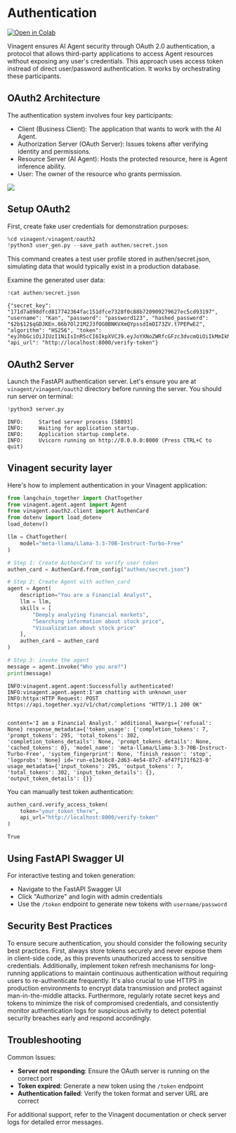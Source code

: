 # Authentication

[![Open in Colab](https://colab.research.google.com/assets/colab-badge.svg)](https://colab.research.google.com/github/datascienceworld-kan/vinagent-docs/blob/main/docs/tutorials/get_started/authen_layer.ipynb)

Vinagent ensures AI Agent security through OAuth 2.0 authentication, a protocol that allows third-party applications to access Agent resources without exposing any user's credentials. This approach uses access token instread of direct user/password authentication. It works by orchestrating these participants.

## OAuth2 Architecture

The authentication system involves four key participants:

- Client (Business Client): The application that wants to work with the AI Agent.
- Authorization Server (OAuth Server): Issues tokens after verifying identity and permissions.
- Resource Server (AI Agent): Hosts the protected resource, here is Agent inference ability.
- User: The owner of the resource who grants permission.

![](/Users/phamdinhkhanh/Documents/Courses/Manus/vinagent/docs/docs/get_started/images/OAuth2.png)

## Setup OAuth2

First, create fake user credentials for demonstration purposes:

```python
%cd vinagent/vinagent/oauth2
!python3 user_gen.py --save_path authen/secret.json
```

This command creates a test user profile stored in authen/secret.json, simulating data that would typically exist in a production database.

Examine the generated user data:

```python
!cat authen/secret.json
```

    {"secret_key": "171d7a898dfcd817742364fac151dfce7328f0c88b720909279627ec5cd93197", "username": "Kan", "password": "password123", "hashed_password": "$2b$12$qGDJKEn.86b7Ol21M2J3fOG0BNKVXmQYpssdImOI73ZV.t7PEPwE2", "algorithm": "HS256", "token": "eyJhbGciOiJIUzI1NiIsInR5cCI6IkpXVCJ9.eyJoYXNoZWRfcGFzc3dvcmQiOiIkMmIkMTIkcUdESktFbi44NmI3T2wyMU0ySjNmT0cwQk5LVlhtUVlwc3NkSW1PSTczWlYudDdQRVB3RTIiLCJleHAiOjE3NTMyMDQ3MzksImlhdCI6MTc1MzIwMTEzOX0.OLnzrupahZGyi3d4C3LdDhpaTuaW1_mCMxl4e91Li0s", "api_url": "http://localhost:8000/verify-token"}

## OAuth2 Server

Launch the FastAPI authentication server. Let's ensure you are at `vinagent/vinagent/oauth2` directory before running the server. You should run server on terminal:

```python
!python3 server.py
```

    INFO:     Started server process [58893]
    INFO:     Waiting for application startup.
    INFO:     Application startup complete.
    INFO:     Uvicorn running on http://0.0.0.0:8000 (Press CTRL+C to quit)


## Vinagent security layer

Here's how to implement authentication in your Vinagent application:

```python
from langchain_together import ChatTogether 
from vinagent.agent.agent import Agent
from vinagent.oauth2.client import AuthenCard
from dotenv import load_dotenv
load_dotenv()

llm = ChatTogether(
    model="meta-llama/Llama-3.3-70B-Instruct-Turbo-Free"
)

# Step 1: Create AuthenCard to verify user token
authen_card = AuthenCard.from_config("authen/secret.json")

# Step 2: Create Agent with authen_card
agent = Agent(
    description="You are a Financial Analyst",
    llm = llm,
    skills = [
        "Deeply analyzing financial markets", 
        "Searching information about stock price",
        "Visualization about stock price"
    ],
    authen_card = authen_card
)

# Step 3: invoke the agent
message = agent.invoke("Who you are?")
print(message)
```

    INFO:vinagent.agent.agent:Successfully authenticated!
    INFO:vinagent.agent.agent:I'am chatting with unknown_user
    INFO:httpx:HTTP Request: POST https://api.together.xyz/v1/chat/completions "HTTP/1.1 200 OK"


    content='I am a Financial Analyst.' additional_kwargs={'refusal': None} response_metadata={'token_usage': {'completion_tokens': 7, 'prompt_tokens': 295, 'total_tokens': 302, 'completion_tokens_details': None, 'prompt_tokens_details': None, 'cached_tokens': 0}, 'model_name': 'meta-llama/Llama-3.3-70B-Instruct-Turbo-Free', 'system_fingerprint': None, 'finish_reason': 'stop', 'logprobs': None} id='run-e13e16c8-2d63-4e54-87c7-af47f171f623-0' usage_metadata={'input_tokens': 295, 'output_tokens': 7, 'total_tokens': 302, 'input_token_details': {}, 'output_token_details': {}}


You can manually test token authentication:

```python
authen_card.verify_access_token(
    token="your_token_there",
    api_url="http://localhost:8000/verify-token"
)
```

    True

## Using FastAPI Swagger UI
For interactive testing and token generation:

- Navigate to the FastAPI Swagger UI
- Click "Authorize" and login with admin credentials
- Use the `/token` endpoint to generate new tokens with `username/password`


## Security Best Practices
To ensure secure authentication, you should consider the following security best practices. First, always store tokens securely and never expose them in client-side code, as this prevents unauthorized access to sensitive credentials. Additionally, implement token refresh mechanisms for long-running applications to maintain continuous authentication without requiring users to re-authenticate frequently. It's also crucial to use HTTPS in production environments to encrypt data transmission and protect against man-in-the-middle attacks. Furthermore, regularly rotate secret keys and tokens to minimize the risk of compromised credentials, and consistently monitor authentication logs for suspicious activity to detect potential security breaches early and respond accordingly.

## Troubleshooting

Common Issues:

- **Server not responding**: Ensure the OAuth server is running on the correct port
- **Token expired**: Generate a new token using the `/token` endpoint
- **Authentication failed**: Verify the token format and server URL are correct

For additional support, refer to the Vinagent documentation or check server logs for detailed error messages.
